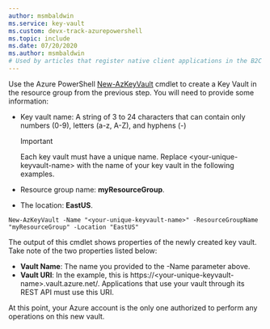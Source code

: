 ```yaml
---
author: msmbaldwin
ms.service: key-vault
ms.custom: devx-track-azurepowershell
ms.topic: include
ms.date: 07/20/2020
ms.author: msmbaldwin
# Used by articles that register native client applications in the B2C tenant.
---
```


Use the Azure PowerShell [New-AzKeyVault](/powershell/module/az.keyvault/new-azkeyvault) cmdlet to create a Key Vault in the resource group from the previous step. You will need to provide some information:

- Key vault name: A string of 3 to 24 characters that can contain only numbers (0-9), letters (a-z, A-Z), and hyphens (-)

  > [!Important]
  > Each key vault must have a unique name. Replace \<your-unique-keyvault-name\> with the name of your key vault in the following examples.

- Resource group name: **myResourceGroup**.
- The location: **EastUS**.

```azurepowershell-interactive
New-AzKeyVault -Name "<your-unique-keyvault-name>" -ResourceGroupName "myResourceGroup" -Location "EastUS"
```

The output of this cmdlet shows properties of the newly created key vault. Take note of the two properties listed below:

- **Vault Name**: The name you provided to the -Name parameter above.
- **Vault URI**: In the example, this is https://&lt;your-unique-keyvault-name&gt;.vault.azure.net/. Applications that use your vault through its REST API must use this URI.

At this point, your Azure account is the only one authorized to perform any operations on this new vault.
